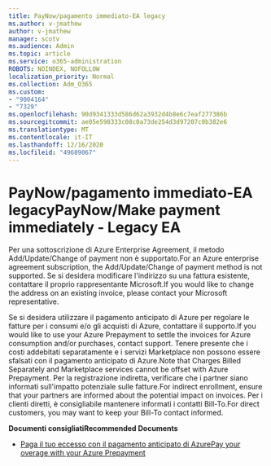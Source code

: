 ```yaml
---
title: PayNow/pagamento immediato-EA legacy
ms.author: v-jmathew
author: v-jmathew
manager: scotv
ms.audience: Admin
ms.topic: article
ms.service: o365-administration
ROBOTS: NOINDEX, NOFOLLOW
localization_priority: Normal
ms.collection: Adm_O365
ms.custom:
- "9004164"
- "7329"
ms.openlocfilehash: 90d9341333d586d62a3932d4b8e6c7eaf277386b
ms.sourcegitcommit: ae05e598333c08c0a73de254d3d97207c0b382e6
ms.translationtype: MT
ms.contentlocale: it-IT
ms.lasthandoff: 12/16/2020
ms.locfileid: "49689067"
---
```

# <a name="paynowmake-payment-immediately---legacy-ea"></a><span data-ttu-id="f4713-102">PayNow/pagamento immediato-EA legacy</span><span class="sxs-lookup"><span data-stu-id="f4713-102">PayNow/Make payment immediately - Legacy EA</span></span>

<span data-ttu-id="f4713-103">Per una sottoscrizione di Azure Enterprise Agreement, il metodo Add/Update/Change of payment non è supportato.</span><span class="sxs-lookup"><span data-stu-id="f4713-103">For an Azure enterprise agreement subscription, the Add/Update/Change of payment method is not supported.</span></span> <span data-ttu-id="f4713-104">Se si desidera modificare l'indirizzo su una fattura esistente, contattare il proprio rappresentante Microsoft.</span><span class="sxs-lookup"><span data-stu-id="f4713-104">If you would like to change the address on an existing invoice, please contact your Microsoft representative.</span></span>

<span data-ttu-id="f4713-105">Se si desidera utilizzare il pagamento anticipato di Azure per regolare le fatture per i consumi e/o gli acquisti di Azure, contattare il supporto.</span><span class="sxs-lookup"><span data-stu-id="f4713-105">If you would like to use your Azure Prepayment to settle the invoices for Azure consumption and/or purchases, contact support.</span></span> <span data-ttu-id="f4713-106">Tenere presente che i costi addebitati separatamente e i servizi Marketplace non possono essere sfalsati con il pagamento anticipato di Azure.</span><span class="sxs-lookup"><span data-stu-id="f4713-106">Note that Charges Billed Separately and Marketplace services cannot be offset with Azure Prepayment.</span></span> <span data-ttu-id="f4713-107">Per la registrazione indiretta, verificare che i partner siano informati sull'impatto potenziale sulle fatture.</span><span class="sxs-lookup"><span data-stu-id="f4713-107">For indirect enrollment, ensure that your partners are informed about the potential impact on invoices.</span></span> <span data-ttu-id="f4713-108">Per i clienti diretti, è consigliabile mantenere informati i contatti Bill-To.</span><span class="sxs-lookup"><span data-stu-id="f4713-108">For direct customers, you may want to keep your Bill-To contact informed.</span></span>

<span data-ttu-id="f4713-109">**Documenti consigliati**</span><span class="sxs-lookup"><span data-stu-id="f4713-109">**Recommended Documents**</span></span>

- [<span data-ttu-id="f4713-110">Paga il tuo eccesso con il pagamento anticipato di Azure</span><span class="sxs-lookup"><span data-stu-id="f4713-110">Pay your overage with your Azure Prepayment</span></span>](https://docs.microsoft.com/azure/cost-management-billing/manage/ea-portal-enrollment-invoices#pay-your-overage-with-your-azure-prepayment)
